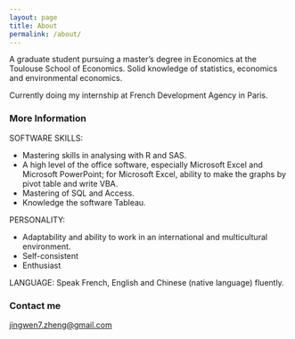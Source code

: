 ```yaml
---
layout: page
title: About
permalink: /about/
---
```


A graduate student pursuing a master’s degree in Economics at the Toulouse School of Economics. 
Solid knowledge of statistics, economics and environmental economics. 

Currently doing my internship at French Development Agency in Paris. 

### More Information

SOFTWARE SKILLS:
- Mastering skills in analysing with R and SAS. 
- A high level of the office software, especially Microsoft Excel and Microsoft PowerPoint; 
  for Microsoft Excel, ability to make the graphs by pivot table and write VBA. 
- Mastering of SQL and Access. 
- Knowledge the software Tableau.

PERSONALITY:
- Adaptability and ability to work in an international and multicultural environment.
- Self-consistent
- Enthusiast

LANGUAGE:
Speak French, English and Chinese (native language) fluently.

### Contact me

[jingwen7.zheng@gmail.com](mailto:jingwen7.zheng@gmail.com)
